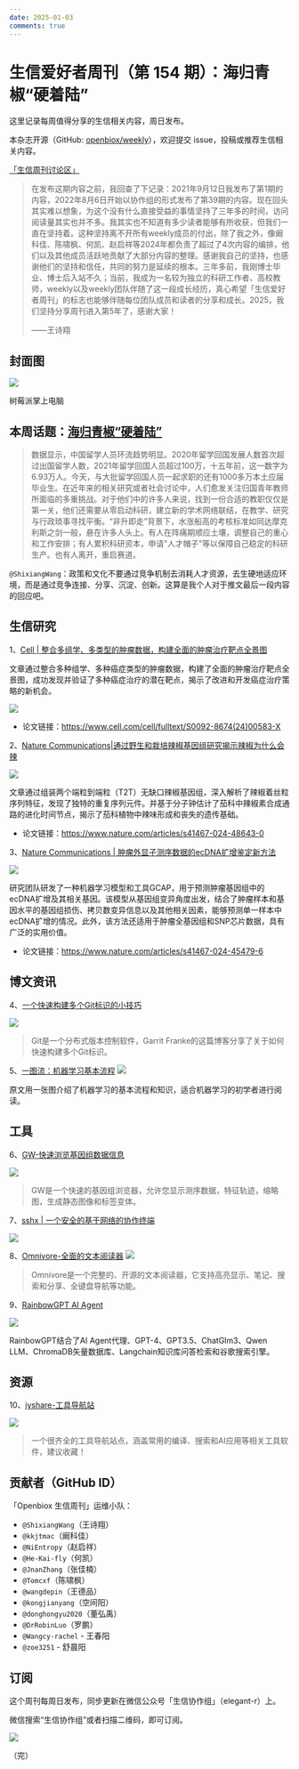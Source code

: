 ```yaml
---
date: 2025-01-03
comments: true
---
```


# 生信爱好者周刊（第 154 期）：海归青椒“硬着陆”

这里记录每周值得分享的生信相关内容，周日发布。

本杂志开源（GitHub: [openbiox/weekly](https://github.com/openbiox/weekly)），欢迎提交 issue，投稿或推荐生信相关内容。

[「生信周刊讨论区」](https://github.com/openbiox/weekly/discussions)



> 在发布这期内容之前，我回查了下记录：2021年9月12日我发布了第1期的内容，2022年8月6日开始以协作组的形式发布了第39期的内容。现在回头其实难以想象，为这个没有什么直接受益的事情坚持了三年多的时间，访问阅读量其实也并不多。我其实也不知道有多少读者能够有所收获，但我们一直在坚持着。这种坚持离不开所有weekly成员的付出，除了我之外，像阚科佳、陈啸枫、何凯、赵启祥等2024年都负责了超过了4次内容的编排，他们以及其他成员活跃地贡献了大部分内容的整理。感谢我自己的坚持，也感谢他们的坚持和信任，共同的努力是延续的根本。三年多前，我刚博士毕业、博士后入站不久；当前，我成为一名较为独立的科研工作者、高校教师，weekly以及weekly团队伴随了这一段成长经历，真心希望「生信爱好者周刊」的标志也能够伴随每位团队成员和读者的分享和成长。2025，我们坚持分享周刊进入第5年了，感谢大家！
>
> ——王诗翔



## 封面图

![](https://weekly-1301043367.cos.ap-shanghai.myqcloud.com/20250103171105494.png)

树莓派掌上电脑



## 本周话题：[海归青椒“硬着陆”](https://mp.weixin.qq.com/s/WGRwlLOiXkNRTBokOBSpsQ)

> 数据显示，中国留学人员环流趋势明显。2020年留学回国发展人数首次超过出国留学人数，2021年留学回国人员超过100万，十五年前，这一数字为6.93万人。今天，与大批留学回国人员一起求职的还有1000多万本土应届毕业生。在近年来的相关研究或者社会讨论中，人们愈发关注归国青年教师所面临的多重挑战。对于他们中的许多人来说，找到一份合适的教职仅仅是第一关，他们还需要从零启动科研，建立新的学术网络联结，在教学、研究与行政琐事寻找平衡。“非升即走”背景下，水涨船高的考核标准如同达摩克利斯之剑一般，悬在许多人头上。有人在阵痛期顺应土壤，调整自己的重心和工作安排；有人累积科研资本，申请"人才帽子"等以保障自己稳定的科研生产。也有人离开，重启赛道。

`@ShixiangWang`：政策和文化不要通过竞争机制去消耗人才资源，去生硬地适应环境，而是通过竞争连接、分享、沉淀、创新。这算是我个人对于推文最后一段内容的回应吧。



## 生信研究

1、[Cell | 整合多组学、多类型的肿瘤数据，构建全面的肿瘤治疗靶点全景图](https://mp.weixin.qq.com/s/uwtPhycoHqI8l0Go3gy7LQ)

文章通过整合多种组学、多种癌症类型的肿瘤数据，构建了全面的肿瘤治疗靶点全景图，成功发现并验证了多种癌症治疗的潜在靶点，揭示了改进和开发癌症治疗策略的新机会。

![](https://weekly-1301043367.cos.ap-shanghai.myqcloud.com/20250103171402856.png)

- 论文链接：https://www.cell.com/cell/fulltext/S0092-8674(24)00583-X

2、[Nature Communications|通过野生和栽培辣椒基因组研究揭示辣椒为什么会辣](https://mp.weixin.qq.com/s/OSor6FrykcXk6CwtUC5aug)

![](https://weekly-1301043367.cos.ap-shanghai.myqcloud.com/20250103171437018.png)


文章通过组装两个端粒到端粒（T2T）无缺口辣椒基因组，深入解析了辣椒着丝粒序列特征，发现了独特的重复序列元件。并基于分子钟估计了茄科中辣椒素合成通路的进化时间节点，揭示了茄科植物中辣味形成和丧失的遗传基础。
- 论文链接：https://www.nature.com/articles/s41467-024-48643-0

3、[Nature Communications | 肿瘤外显子测序数据的ecDNA扩增鉴定新方法](https://mp.weixin.qq.com/s/eVx72TUptOwMUQfK-F4YsA)

![](https://weekly-1301043367.cos.ap-shanghai.myqcloud.com/20250103171914551.png)

研究团队研发了一种机器学习模型和工具GCAP，用于预测肿瘤基因组中的ecDNA扩增及其相关基因。该模型从基因组变异角度出发，结合了肿瘤样本和基因水平的基因组损伤、拷贝数变异信息以及其他相关因素，能够预测单一样本中ecDNA扩增的情况。此外，该方法还适用于肿瘤全基因组和SNP芯片数据，具有广泛的实用价值。

- 论文链接：https://www.nature.com/articles/s41467-024-45479-6



## 博文资讯

4、[一个快速构建多个Git标识的小技巧](https://garrit.xyz/posts/2023-10-13-organizing-multiple-git-identities)

![](https://files.mdnice.com/user/5208/8f3db6cf-a737-448f-acf7-3fce5522ed23.png)
> Git是一个分布式版本控制软件，Garrit Franke的这篇博客分享了关于如何快速构建多个Git标识。

5、[一图流：机器学习基本流程](https://mp.weixin.qq.com/s/wqQ-T4uZi0FQbbwArjf7YA)
![](https://weekly-1301043367.cos.ap-shanghai.myqcloud.com/20250103171618306.png)

原文用一张图介绍了机器学习的基本流程和知识，适合机器学习的初学者进行阅读。



## 工具

6、[GW-快速浏览基因组数据信息](https://github.com/kcleal/gw?tab=readme-ov-file)

![](https://files.mdnice.com/user/5208/2b4abbb1-5898-4caf-be2b-da3043645ada.png)


> GW是一个快速的基因组浏览器，允许您显示测序数据，特征轨迹，缩略图，生成静态图像和标签变体。

7、[sshx | 一个安全的基于网络的协作终端](https://sshx.io/)

![](https://weekly-1301043367.cos.ap-shanghai.myqcloud.com/20250103172020175.png)



8、[Omnivore-全面的文本阅读器](https://github.com/omnivore-app/omnivore?tab=readme-ov-file)
![](https://files.mdnice.com/user/5208/f710f213-a96e-41c9-8e34-b3675d82bb59.png)

> Omnivore是一个完整的、开源的文本阅读器，它支持高亮显示、笔记、搜索和分享、全键盘导航等功能。

9、[RainbowGPT AI Agent](https://github.com/ZhuJD-China/RainbowGPT)

![](https://weekly-1301043367.cos.ap-shanghai.myqcloud.com/20250103172100827.png)

RainbowGPT结合了AI Agent代理、GPT-4、GPT3.5、ChatGlm3、Qwen LLM、ChromaDB矢量数据库、Langchain知识库问答检索和谷歌搜索引擎。

## 资源

10、[jyshare-工具导航站](https://www.jyshare.com/)


![](https://files.mdnice.com/user/5208/c4276e1f-8826-434f-9945-da03c77255f9.png)


> 一个很齐全的工具导航站点，涵盖常用的编译、搜索和AI应用等相关工具软件，建议收藏！



## 贡献者（GitHub ID）

「Openbiox 生信周刊」运维小队：

- `@ShixiangWang`（王诗翔）
- `@kkjtmac`（阚科佳）
- `@NiEntropy`（赵启祥）
- `@He-Kai-fly`（何凯）
- `@JnanZhang`（张佳楠）
- `@Tomcxf`（陈啸枫）
- `@wangdepin`（王德品）
- `@kongjianyang`（空间阳）
- `@donghongyu2020`（董弘禹）
- `@DrRobinLuo`（罗鹏）
- `@Wangcy-rachel` - 王春阳
- `@zoe3251` - 舒晨阳

## 订阅

这个周刊每周日发布，同步更新在微信公众号「生信协作组」（elegant-r）上。

微信搜索“生信协作组”或者扫描二维码，即可订阅。

![](https://cdn.nlark.com/yuque/0/2022/png/471931/1648306398708-897e7ad4-6008-40f8-9200-ddee834b09a7.png)

（完）